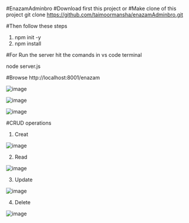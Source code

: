 #EnazamAdminbro
#Download first this project or
#Make clone of this project
git clone https://github.com/taimoormansha/enazamAdminbro.git

#Then follow these steps
1)  npm init -y
2)  npm install


#For Run the server hit the comands in vs code terminal

node server.js

#Browse  http://localhost:8001/enazam

![image](https://user-images.githubusercontent.com/93200194/177756346-f900261e-93c1-4a5d-8ae5-3b0d8ffbf54e.png)

![image](https://user-images.githubusercontent.com/93200194/177756421-2de983b7-daaa-4f32-9821-50c24b3eb967.png)

![image](https://user-images.githubusercontent.com/93200194/177756710-fc9aec41-799c-4da2-9eed-c2ef23e89c16.png)


#CRUD operations
1) Creat

![image](https://user-images.githubusercontent.com/93200194/177757093-67905dd4-aa21-4da4-bd15-54ceda771239.png)

2) Read 

![image](https://user-images.githubusercontent.com/93200194/177757188-f122936e-5416-43d3-bd0f-5fce9c0f7e9f.png)

3) Update 

![image](https://user-images.githubusercontent.com/93200194/177757591-76a9eb2f-9b2d-442b-bab5-89e08289012c.png)

4) Delete

![image](https://user-images.githubusercontent.com/93200194/177757735-3cdee803-8ece-49fa-b5de-eebc1c2cac32.png)
